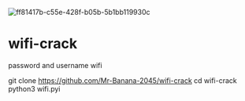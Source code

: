 ![ff81417b-c55e-428f-b05b-5b1bb119930c](https://user-images.githubusercontent.com/109140672/189444498-203bd506-1d06-40a3-843a-5be4cf6cfc2b.jpg)
# wifi-crack
password and username wifi

git clone https://github.com/Mr-Banana-2045/wifi-crack
cd wifi-crack
python3 wifi.pyi
